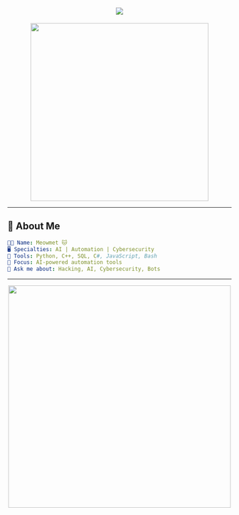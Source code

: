 

<h1 align="center">
  <img src="https://readme-typing-svg.herokuapp.com?font=Fira+Code&weight=600&size=30&duration=2000&pause=1000&color=00FF00&center=true&vCenter=true&width=600&lines=Welcome+stranger;AI+Automation+%7C+Cybersecurity+%7C+specific+apps+for+your+your+needs+;Meowking+the+Future+...+%F0%9F%90%B1%F0%9F%92%BB" />
</h1>

<p align="center">
  <img src="https://avatars.githubusercontent.com/u/74294784?v=4 " width="400"/>
</p>

---

## 🚀 **About Me**
```yaml
👨‍💻 Name: Meowmet 🐱
🖥️ Specialties: AI | Automation | Cybersecurity
🔧 Tools: Python, C++, SQL, C#, JavaScript, Bash
🎯 Focus: AI-powered automation tools
💬 Ask me about: Hacking, AI, Cybersecurity, Bots
```

---

<p align="center">
  <img src="https://media1.tenor.com/m/PLIr_VkF6ywAAAAd/ghostedvpn-hacker-cat.gif" width="500" />
</p>

